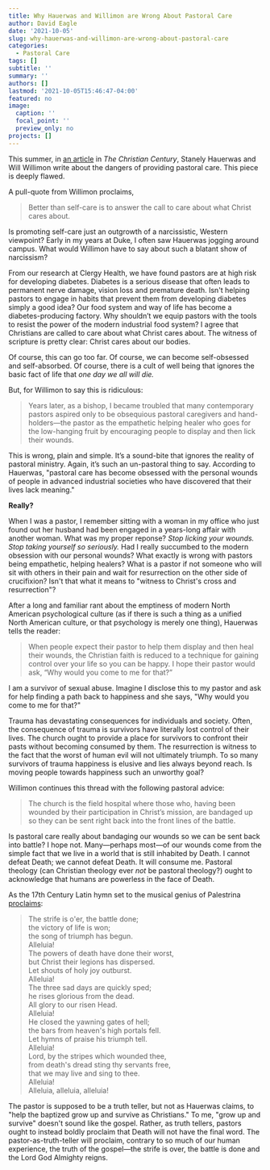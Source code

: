 ```yaml
---
title: Why Hauerwas and Willimon are Wrong About Pastoral Care
author: David Eagle
date: '2021-10-05'
slug: why-hauerwas-and-willimon-are-wrong-about-pastoral-care
categories:
  - Pastoral Care
tags: []
subtitle: ''
summary: ''
authors: []
lastmod: '2021-10-05T15:46:47-04:00'
featured: no
image:
  caption: ''
  focal_point: ''
  preview_only: no
projects: []
---
```


This summer, in [an article](https://www.christiancentury.org/article/interview/dangers-providing-pastoral-care) in *The Christian Century*, Stanely Hauerwas and Will Willimon write about the dangers of providing pastoral care. This piece is deeply flawed.

A pull-quote from Willimon proclaims, 

> Better than self-care is to answer the call to care about what Christ cares about.

Is promoting self-care just an outgrowth of a narcissistic, Western viewpoint? Early in my years at Duke, I often saw Hauerwas jogging around campus. What would Willimon have to say about such a blatant show of narcissism? 

From our research at Clergy Health, we have found pastors are at high risk for developing diabetes. Diabetes is a serious disease that often leads to permanent nerve damage, vision loss and premature death.  Isn't helping pastors to engage in habits that prevent them from developing diabetes simply a good idea? Our food system and way of life has become a diabetes-producing factory. Why shouldn’t we equip pastors with the tools to resist the power of the modern industrial food system? I agree that Christians are called to care about what Christ cares about. The witness of scripture is pretty clear: Christ cares about our bodies. 

Of course, this can go too far. Of course, we can become self-obsessed and self-absorbed. Of course, there is a cult of well being that ignores the basic fact of life that *one day we all will die.*
 
But, for Willimon to say this is ridiculous: 

> Years later, as a bishop, I became troubled that many contemporary pastors aspired only to be obsequious pastoral caregivers and hand-holders—the pastor as the empathetic helping healer who goes for the low-hanging fruit by encouraging people to display and then lick their wounds.

This is wrong, plain and simple. It’s a sound-bite that ignores the reality of pastoral ministry. Again, it’s such an un-pastoral thing to say. According to Hauerwas, "pastoral care has become obsessed with the personal wounds of people in advanced industrial societies who have discovered that their lives lack meaning."

**Really?**

When I was a pastor, I remember sitting with a woman in my office who just found out her husband had been engaged in a years-long affair with another woman. What was my proper reponse? *Stop licking your wounds.* *Stop taking yourself so seriously.* Had I really succumbed to the modern obsession with our personal wounds? What exactly is wrong with pastors being empathetic, helping healers? What is a pastor if not someone who will sit with others in their pain and wait for resurrection on the other side of crucifixion? Isn't that what it means to "witness to Christ's cross and resurrection"?
 
After a long and familiar rant about the emptiness of modern North American psychological culture (as if there is such a thing as a unified North American culture, or that psychology is merely one thing), Hauerwas tells the reader:

> When people expect their pastor to help them display and then heal their wounds, the Christian faith is reduced to a technique for gaining control over your life so you can be happy. I hope their pastor would ask, “Why would you come to me for that?”
 
I am a survivor of sexual abuse. Imagine I disclose this to my pastor and ask for help finding a path back to happiness and she says, "Why would you come to me for that?"

Trauma has devastating consequences for individuals and society. Often, the consequence of trauma is survivors have literally lost control of their lives. The church ought to provide a place for survivors to confront their pasts without becoming consumed by them. The resurrection is witness to the fact that the worst of human evil will not ultimately triumph. To so many survivors of trauma happiness is elusive and lies always beyond reach. Is moving people towards happiness such an unworthy goal?

Willimon continues this thread with the following pastoral advice:

> The church is the field hospital where those who, having been wounded by their participation in Christ’s mission, are bandaged up so they can be sent right back into the front lines of the battle.

Is pastoral care really about bandaging our wounds so we can be sent back into battle? I hope not. Many—perhaps most—of our wounds come from the simple fact that we live in a world that is still inhabited by Death. I cannot defeat Death; we cannot defeat Death. It will consume me. Pastoral theology (can Christian theology ever *not* be pastoral theology?) ought to acknowledge that humans are powerless in the face of Death.

As the 17th Century Latin hymn set to the musical genius of Palestrina [proclaims](https://hymnary.org/text/the_strife_is_oer_the_battle_done):

> The strife is o'er, the battle done;  
the victory of life is won;  
the song of triumph has begun.  
Alleluia!  
The powers of death have done their worst,  
but Christ their legions has dispersed.  
Let shouts of holy joy outburst.  
Alleluia!  
The three sad days are quickly sped;  
he rises glorious from the dead.  
All glory to our risen Head.  
Alleluia!  
He closed the yawning gates of hell;  
the bars from heaven's high portals fell.  
Let hymns of praise his triumph tell.  
Alleluia!  
Lord, by the stripes which wounded thee,  
from death's dread sting thy servants free,  
that we may live and sing to thee.  
Alleluia!  
Alleluia, alleluia, alleluia! 

The pastor is supposed to be a truth teller, but not as Hauerwas claims, to "help the baptized grow up and survive as Christians." To me, "grow up and survive" doesn't sound like the gospel. Rather, as truth tellers, pastors ought to instead boldly proclaim that Death will not have the final word. The pastor-as-truth-teller will proclaim, contrary to so much of our human experience, the truth of the gospel—the strife is over, the battle is done and the Lord God Almighty reigns.
